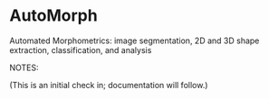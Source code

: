 AutoMorph
=========

Automated Morphometrics: image segmentation, 2D and 3D shape extraction, classification, and analysis

NOTES:

(This is an initial check in; documentation will follow.)
